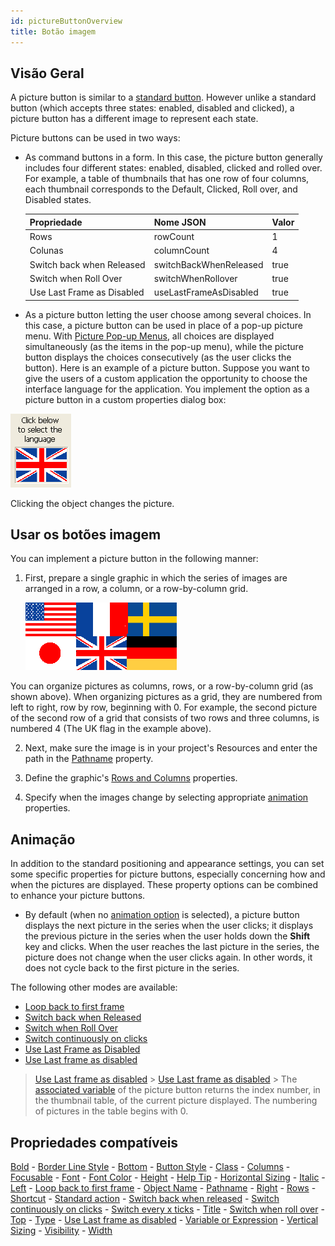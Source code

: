 ```yaml
---
id: pictureButtonOverview
title: Botão imagem
---
```


## Visão Geral

A picture button is similar to a [standard button](button_overview.md). However unlike a standard button (which accepts three states: enabled, disabled and clicked), a picture button has a different image to represent each state.

Picture buttons can be used in two ways:

* As command buttons in a form. In this case, the picture button generally includes four different states: enabled, disabled, clicked and rolled over. For example, a table of thumbnails that has one row of four columns, each thumbnail corresponds to the Default, Clicked, Roll over, and Disabled states.

  | Propriedade                | Nome JSON              | Valor |
  | -------------------------- | ---------------------- | ----- |
  | Rows                       | rowCount               | 1     |
  | Colunas                    | columnCount            | 4     |
  | Switch back when Released  | switchBackWhenReleased | true  |
  | Switch when Roll Over      | switchWhenRollover     | true  |
  | Use Last Frame as Disabled | useLastFrameAsDisabled | true  |

* As a picture button letting the user choose among several choices. In this case, a picture button can be used in place of a pop-up picture menu. With [Picture Pop-up Menus](picturePopupMenu_overview.md), all choices are displayed simultaneously (as the items in the pop-up menu), while the picture button displays the choices consecutively (as the user clicks the button). Here is an example of a picture button. Suppose you want to give the users of a custom application the opportunity to choose the interface language for the application. You implement the option as a picture button in a custom properties dialog box:

![](../assets/en/FormObjects/button_pictureButton.png)

Clicking the object changes the picture.

## Usar os botões imagem

You can implement a picture button in the following manner:

1. First, prepare a single graphic in which the series of images are arranged in a row, a column, or a row-by-column grid.

   ![](../assets/en/FormObjects/pictureButton_grid.png)

You can organize pictures as columns, rows, or a row-by-column grid (as shown above). When organizing pictures as a grid, they  are numbered from left to right, row by row, beginning with 0. For example, the second picture of the second row of a grid that consists of two rows and three columns, is numbered 4 (The UK flag in the example above).

2. Next, make sure the image is in your project's Resources and enter the path in the [Pathname](properties_TextAndPicture.md#picture-pathname) property.

3. Define the graphic's [Rows and Columns](properties_Crop.md) properties.

4. Specify when the images change by selecting appropriate [animation](properties_Animation.md) properties.

## Animação

In addition to the standard positioning and appearance settings, you can set some specific properties for picture buttons, especially concerning how and when the pictures are displayed. These property options can be combined to enhance your picture buttons.

* By default (when no [animation option](properties_Animation.md) is selected), a picture button displays the next picture in the series when the user clicks; it displays the previous picture in the series when the user holds down the **Shift** key and clicks. When the user reaches the last picture in the series, the picture does not change when the user clicks again. In other words, it does not cycle back to the first picture in the series.

The following other modes are available:
* [Loop back to first frame](properties_Animation.md#loopBackToFirstFrame)
* [Switch back when Released](properties_Animation.md#switch-back-when-released)
* [Switch when Roll Over](properties_Animation.md#switch-when-roll-over)
* [Switch continuously on clicks](properties_Animation.md#switch-continuously-on-clicks)
* [Use Last Frame as Disabled](properties_Animation.md#use-last-frame-as-disabled)
* [Use Last frame as disabled](properties_Animation.md#use-last-frame-as-disabled)
> [Use Last frame as disabled](properties_Animation.md#use-last-frame-as-disabled) > [Use Last frame as disabled](properties_Animation.md#use-last-frame-as-disabled) > The [associated variable](properties_Object.md#variable-or-expression) of the picture button returns the index number, in the thumbnail table, of the current picture displayed. The numbering of pictures in the table begins with 0.

## Propriedades compatíveis

[Bold](properties_Text.md#bold) - [Border Line Style](properties_BackgroundAndBorder.md#border-line-style) - [Bottom](properties_CoordinatesAndSizing.md#bottom) - [Button Style](properties_TextAndPicture.md#button-style) - [Class](properties_Object.md#css-class) - [Columns](properties_Crop.md#columns) - [Focusable](properties_Entry.md#focusable) - [Font](properties_Text.md#font) - [Font Color](properties_Text.md#font-color) - [Height](properties_CoordinatesAndSizing.md#height) - [Help Tip](properties_Help.md#help-tip) - [Horizontal Sizing](properties_ResizingOptions.md#horizontal-sizing) - [Italic](properties_Text.md#italic) - [Left](properties_CoordinatesAndSizing.md#left) - [Loop back to first frame](properties_Animation.md#loopBackToFirstFrame) - [Object Name](properties_Object.md#object-name) - [Pathname](properties_Picture.md#pathname) - [Right](properties_CoordinatesAndSizing.md#right) - [Rows](properties_Crop.md#rows) - [Shortcut](properties_Entry.md#shortcut) - [Standard action](properties_Action.md#standard-action) - [Switch back when released](properties_Animation.md#switchBackWhenReleased) - [Switch continuously on clicks](properties_Animation.md#switch-continuously-on-clicks) - [Switch every x ticks](properties_Animation.md#switch-every-x-ticks) - [Title](properties_Object.md#title) - [Switch when roll over](properties_Animation.md#switchWhenRollOver) - [Top](properties_CoordinatesAndSizing.md#top) - [Type](properties_Object.md#type) - [Use Last frame as disabled](properties_Animation.md#use-last-frame-as-disabled) - [Variable or Expression](properties_Object.md#variable-or-expression) - [Vertical Sizing](properties_ResizingOptions.md#vertical-sizing) - [Visibility](properties_Display.md#visibility) - [Width](properties_CoordinatesAndSizing.md#width)
